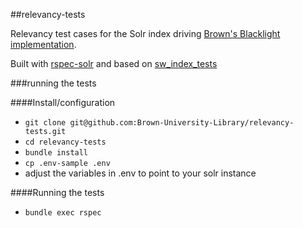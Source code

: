##relevancy-tests

Relevancy test cases for the Solr index driving [Brown's Blacklight implementation](https://search.library.brown.edu/).

Built with [rspec-solr](https://github.com/sul-dlss/rspec-solr) and based on [sw_index_tests](https://github.com/sul-dlss/sw_index_tests/)

###running the tests

####Install/configuration
 - `git clone git@github.com:Brown-University-Library/relevancy-tests.git`
 - `cd relevancy-tests`
 - `bundle install`
 - `cp .env-sample .env`
 - adjust the variables in .env to point to your solr instance

####Running the tests
 - `bundle exec rspec`
